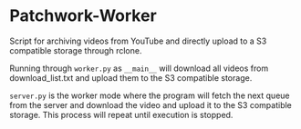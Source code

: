 # Patchwork-Worker
Script for archiving videos from YouTube and directly upload to a S3 compatible storage through rclone.

Running through `worker.py` as `__main__` will download all videos from download_list.txt and upload them to the S3 compatible storage.

`server.py` is the worker mode where the program will fetch the next queue from the server and download the video and upload it to the S3 compatible storage. This process will repeat until execution is stopped.

